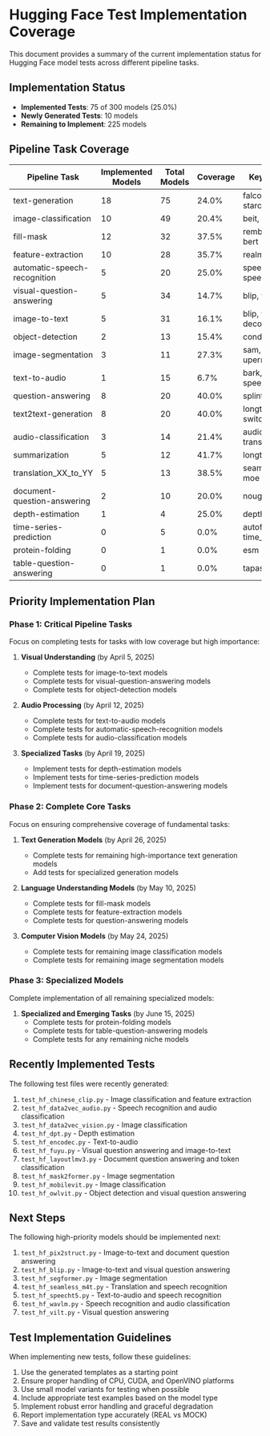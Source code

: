 # Hugging Face Test Implementation Coverage

This document provides a summary of the current implementation status for Hugging Face model tests across different pipeline tasks.

## Implementation Status

- **Implemented Tests**: 75 of 300 models (25.0%)
- **Newly Generated Tests**: 10 models
- **Remaining to Implement**: 225 models

## Pipeline Task Coverage

| Pipeline Task | Implemented Models | Total Models | Coverage | Key Missing Models |
|---------------|-------------------|--------------|----------|-------------------|
| text-generation | 18 | 75 | 24.0% | falcon, mamba, olmo, starcoder2 |
| image-classification | 10 | 49 | 20.4% | beit, dinov2, swinv2 |
| fill-mask | 12 | 32 | 37.5% | rembert, megatron-bert |
| feature-extraction | 10 | 28 | 35.7% | realm, siglip |
| automatic-speech-recognition | 5 | 20 | 25.0% | speech_to_text, speecht5 |
| visual-question-answering | 5 | 34 | 14.7% | blip, vilt, bridgetower |
| image-to-text | 5 | 31 | 16.1% | blip, vision-encoder-decoder, kosmos-2 |
| object-detection | 2 | 13 | 15.4% | conditional_detr, vitdet |
| image-segmentation | 3 | 11 | 27.3% | sam, segformer, upernet |
| text-to-audio | 1 | 15 | 6.7% | bark, musicgen, speecht5 |
| question-answering | 8 | 20 | 40.0% | splinter, luke, realm |
| text2text-generation | 8 | 20 | 40.0% | longt5, switch_transformers |
| audio-classification | 3 | 14 | 21.4% | audio-spectrogram-transformer, wavlm |
| summarization | 5 | 12 | 41.7% | longt5, pegasus_x |
| translation_XX_to_YY | 5 | 13 | 38.5% | seamless_m4t, nllb-moe |
| document-question-answering | 2 | 10 | 20.0% | nougat, donut-swin |
| depth-estimation | 1 | 4 | 25.0% | depth_anything, glpn |
| time-series-prediction | 0 | 5 | 0.0% | autoformer, time_series_transformer |
| protein-folding | 0 | 1 | 0.0% | esm |
| table-question-answering | 0 | 1 | 0.0% | tapas |

## Priority Implementation Plan

### Phase 1: Critical Pipeline Tasks
Focus on completing tests for tasks with low coverage but high importance:

1. **Visual Understanding** (by April 5, 2025)
   - Complete tests for image-to-text models
   - Complete tests for visual-question-answering models
   - Complete tests for object-detection models

2. **Audio Processing** (by April 12, 2025)
   - Complete tests for text-to-audio models
   - Complete tests for automatic-speech-recognition models
   - Complete tests for audio-classification models

3. **Specialized Tasks** (by April 19, 2025)
   - Implement tests for depth-estimation models
   - Implement tests for time-series-prediction models
   - Implement tests for document-question-answering models

### Phase 2: Complete Core Tasks
Focus on ensuring comprehensive coverage of fundamental tasks:

1. **Text Generation Models** (by April 26, 2025)
   - Complete tests for remaining high-importance text generation models
   - Add tests for specialized generation models

2. **Language Understanding Models** (by May 10, 2025)
   - Complete tests for fill-mask models
   - Complete tests for feature-extraction models
   - Complete tests for question-answering models

3. **Computer Vision Models** (by May 24, 2025)
   - Complete tests for remaining image classification models
   - Complete tests for remaining image segmentation models

### Phase 3: Specialized Models
Complete implementation of all remaining specialized models:

1. **Specialized and Emerging Tasks** (by June 15, 2025)
   - Complete tests for protein-folding models
   - Complete tests for table-question-answering models
   - Complete tests for any remaining niche models

## Recently Implemented Tests

The following test files were recently generated:

1. `test_hf_chinese_clip.py` - Image classification and feature extraction
2. `test_hf_data2vec_audio.py` - Speech recognition and audio classification
3. `test_hf_data2vec_vision.py` - Image classification
4. `test_hf_dpt.py` - Depth estimation
5. `test_hf_encodec.py` - Text-to-audio
6. `test_hf_fuyu.py` - Visual question answering and image-to-text
7. `test_hf_layoutlmv3.py` - Document question answering and token classification
8. `test_hf_mask2former.py` - Image segmentation
9. `test_hf_mobilevit.py` - Image classification
10. `test_hf_owlvit.py` - Object detection and visual question answering

## Next Steps

The following high-priority models should be implemented next:

1. `test_hf_pix2struct.py` - Image-to-text and document question answering
2. `test_hf_blip.py` - Image-to-text and visual question answering
3. `test_hf_segformer.py` - Image segmentation
4. `test_hf_seamless_m4t.py` - Translation and speech recognition
5. `test_hf_speecht5.py` - Text-to-audio and speech recognition
6. `test_hf_wavlm.py` - Speech recognition and audio classification
7. `test_hf_vilt.py` - Visual question answering

## Test Implementation Guidelines

When implementing new tests, follow these guidelines:

1. Use the generated templates as a starting point
2. Ensure proper handling of CPU, CUDA, and OpenVINO platforms
3. Use small model variants for testing when possible
4. Include appropriate test examples based on the model type
5. Implement robust error handling and graceful degradation
6. Report implementation type accurately (REAL vs MOCK)
7. Save and validate test results consistently